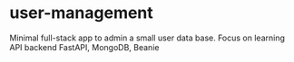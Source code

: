 # user-management
Minimal full-stack app to admin a small user data base. Focus on learning API backend FastAPI, MongoDB, Beanie

